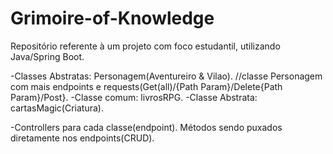 # Grimoire-of-Knowledge
Repositório referente à um projeto com foco estudantil, utilizando Java/Spring Boot.

  -Classes Abstratas: Personagem(Aventureiro & Vilao).
    //classe Personagem com mais endpoints e requests(Get(all)/{Path Param}/Delete{Path Param}/Post}.
  -Classe comum: livrosRPG.
  -Classe Abstrata: cartasMagic(Criatura).
  
  -Controllers para cada classe(endpoint).
    Métodos sendo puxados diretamente nos endpoints(CRUD).
